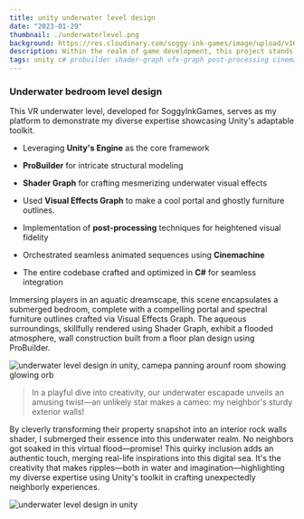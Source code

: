 ```yaml
---
title: unity underwater level design
date: "2023-01-29"
thumbnail: ./underwaterlevel.png
background: https://res.cloudinary.com/soggy-ink-games/image/upload/v1697642991/unity.png
description: Within the realm of game development, this project stands as an intricately designed underwater-themed level meticulously constructed using the Unity engine, tailored specifically for SOGGY INK GAMES.
tags: unity c# probuilder shader-graph vfx-graph post-processing cinemachine
---
```


### Underwater bedroom level design

This VR underwater level, developed for SoggyInkGames, serves as my platform to demonstrate my diverse expertise showcasing Unity's adaptable toolkit.

- Leveraging <b>Unity's Engine</b> as the core framework

- <b>ProBuilder</b> for intricate structural modeling

- <b>Shader Graph</b> for crafting mesmerizing underwater visual effects

- Used <b>Visual Effects Graph</b> to make a cool portal and ghostly furniture outlines.

- Implementation of <b>post-processing</b> techniques for heightened visual fidelity

- Orchestrated seamless animated sequences using <b>Cinemachine</b>

- The entire codebase crafted and optimized in <b>C#</b> for seamless integration

Immersing players in an aquatic dreamscape, this scene encapsulates a submerged bedroom, complete with a compelling portal and spectral furniture outlines crafted via Visual Effects Graph. The aqueous surroundings, skillfully rendered using Shader Graph, exhibit a flooded atmosphere, wall construction built from a floor plan design using ProBuilder.

![underwater level design in unity, camepa panning arounf room showing glowing orb](./underwater.gif)

> In a playful dive into creativity, our underwater escapade unveils an amusing twist—an unlikely star makes a cameo: my neighbor's sturdy exterior walls!

By cleverly transforming their property snapshot into an interior rock walls shader, I submerged their essence into this underwater realm. No neighbors got soaked in this virtual flood—promise! This quirky inclusion adds an authentic touch, merging real-life inspirations into this digital sea. It's the creativity that makes ripples—both in water and imagination—highlighting my diverse expertise using Unity's toolkit in crafting unexpectedly neighborly experiences.

![underwater level design in unity](https://res.cloudinary.com/soggy-ink-games/image/upload/v1676511763/portfolio/underwaterlevel_qyslmy.png)
